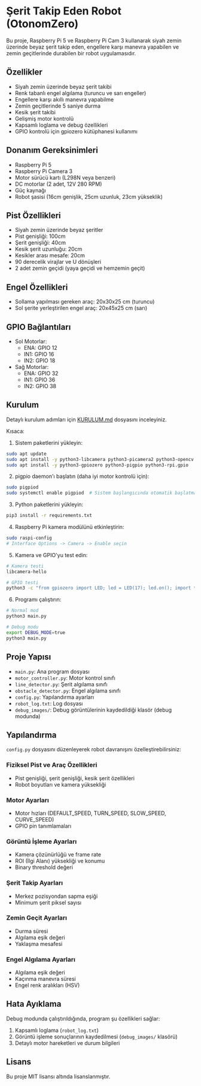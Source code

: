 # Şerit Takip Eden Robot (OtonomZero)

Bu proje, Raspberry Pi 5 ve Raspberry Pi Cam 3 kullanarak siyah zemin üzerinde beyaz şerit takip eden, engellere karşı manevra yapabilen ve zemin geçitlerinde durabilen bir robot uygulamasıdır.

## Özellikler

- Siyah zemin üzerinde beyaz şerit takibi
- Renk tabanlı engel algılama (turuncu ve sarı engeller)
- Engellere karşı akıllı manevra yapabilme
- Zemin geçitlerinde 5 saniye durma
- Kesik şerit takibi
- Gelişmiş motor kontrolü
- Kapsamlı loglama ve debug özellikleri
- GPIO kontrolü için gpiozero kütüphanesi kullanımı

## Donanım Gereksinimleri

- Raspberry Pi 5
- Raspberry Pi Camera 3
- Motor sürücü kartı (L298N veya benzeri)
- DC motorlar (2 adet, 12V 280 RPM)
- Güç kaynağı
- Robot şasisi (16cm genişlik, 25cm uzunluk, 23cm yükseklik)

## Pist Özellikleri

- Siyah zemin üzerinde beyaz şeritler
- Pist genişliği: 100cm
- Şerit genişliği: 40cm
- Kesik şerit uzunluğu: 20cm
- Kesikler arası mesafe: 20cm
- 90 derecelik virajlar ve U dönüşleri
- 2 adet zemin geçidi (yaya geçidi ve hemzemin geçit)

## Engel Özellikleri

- Sollama yapılması gereken araç: 20x30x25 cm (turuncu)
- Sol şerite yerleştirilen engel araç: 20x45x25 cm (sarı)

## GPIO Bağlantıları

- Sol Motorlar:
  - ENA: GPIO 12
  - IN1: GPIO 16
  - IN2: GPIO 18
- Sağ Motorlar:
  - ENA: GPIO 32
  - IN1: GPIO 36
  - IN2: GPIO 38

## Kurulum

Detaylı kurulum adımları için [KURULUM.md](KURULUM.md) dosyasını inceleyiniz.

Kısaca:

1. Sistem paketlerini yükleyin:

```bash
sudo apt update
sudo apt install -y python3-libcamera python3-picamera2 python3-opencv libcamera-apps
sudo apt install -y python3-gpiozero python3-pigpio python3-rpi.gpio
```

2. pigpio daemon'ı başlatın (daha iyi motor kontrolü için):

```bash
sudo pigpiod
sudo systemctl enable pigpiod  # Sistem başlangıcında otomatik başlatma
```

3. Python paketlerini yükleyin:

```bash
pip3 install -r requirements.txt
```

4. Raspberry Pi kamera modülünü etkinleştirin:

```bash
sudo raspi-config
# Interface Options -> Camera -> Enable seçin
```

5. Kamera ve GPIO'yu test edin:

```bash
# Kamera testi
libcamera-hello

# GPIO testi
python3 -c "from gpiozero import LED; led = LED(17); led.on(); import time; time.sleep(1); led.off()"
```

6. Programı çalıştırın:

```bash
# Normal mod
python3 main.py

# Debug modu
export DEBUG_MODE=true
python3 main.py
```

## Proje Yapısı

- `main.py`: Ana program dosyası
- `motor_controller.py`: Motor kontrol sınıfı
- `line_detector.py`: Şerit algılama sınıfı
- `obstacle_detector.py`: Engel algılama sınıfı
- `config.py`: Yapılandırma ayarları
- `robot_log.txt`: Log dosyası
- `debug_images/`: Debug görüntülerinin kaydedildiği klasör (debug modunda)

## Yapılandırma

`config.py` dosyasını düzenleyerek robot davranışını özelleştirebilirsiniz:

### Fiziksel Pist ve Araç Özellikleri
- Pist genişliği, şerit genişliği, kesik şerit özellikleri
- Robot boyutları ve kamera yüksekliği

### Motor Ayarları
- Motor hızları (DEFAULT_SPEED, TURN_SPEED, SLOW_SPEED, CURVE_SPEED)
- GPIO pin tanımlamaları

### Görüntü İşleme Ayarları
- Kamera çözünürlüğü ve frame rate
- ROI (İlgi Alanı) yüksekliği ve konumu
- Binary threshold değeri

### Şerit Takip Ayarları
- Merkez pozisyondan sapma eşiği
- Minimum şerit piksel sayısı

### Zemin Geçit Ayarları
- Durma süresi
- Algılama eşik değeri
- Yaklaşma mesafesi

### Engel Algılama Ayarları
- Algılama eşik değeri
- Kaçınma manevra süresi
- Engel renk aralıkları (HSV)

## Hata Ayıklama

Debug modunda çalıştırıldığında, program şu özellikleri sağlar:

1. Kapsamlı loglama (`robot_log.txt`)
2. Görüntü işleme sonuçlarının kaydedilmesi (`debug_images/` klasörü)
3. Detaylı motor hareketleri ve durum bilgileri

## Lisans

Bu proje MIT lisansı altında lisanslanmıştır.
